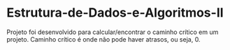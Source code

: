 # Estrutura-de-Dados-e-Algoritmos-II

Projeto foi desenvolvido para calcular/encontrar o caminho crítico em um projeto.
Caminho crítico é onde não pode haver atrasos, ou seja, 0.
